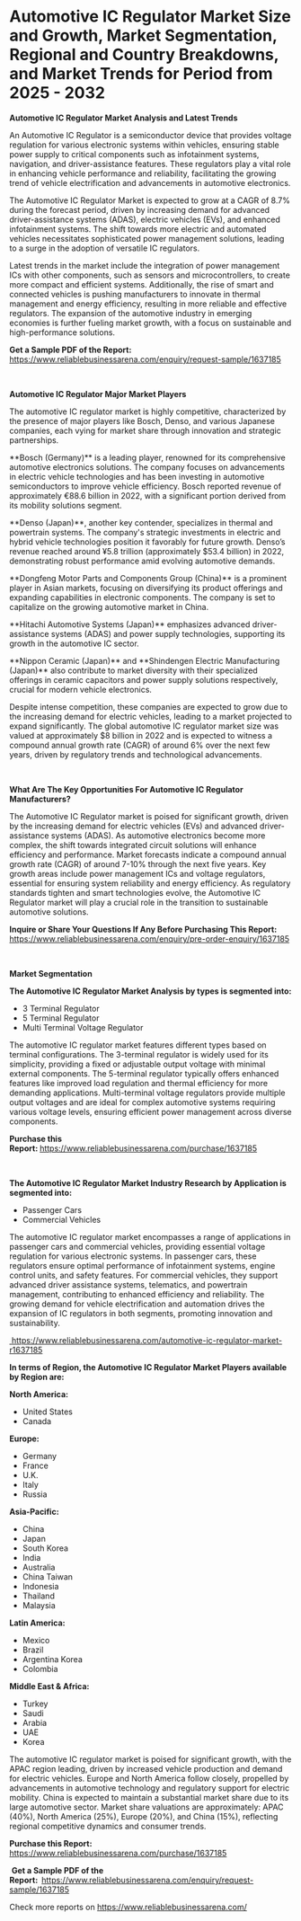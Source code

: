 <p><h1>Automotive IC Regulator Market Size and Growth, Market Segmentation, Regional and Country Breakdowns, and Market Trends for Period from 2025 -  2032</h1></p><p><strong>Automotive IC Regulator Market Analysis and Latest Trends</strong></p>
<p><p>An Automotive IC Regulator is a semiconductor device that provides voltage regulation for various electronic systems within vehicles, ensuring stable power supply to critical components such as infotainment systems, navigation, and driver-assistance features. These regulators play a vital role in enhancing vehicle performance and reliability, facilitating the growing trend of vehicle electrification and advancements in automotive electronics.</p><p>The Automotive IC Regulator Market is expected to grow at a CAGR of 8.7% during the forecast period, driven by increasing demand for advanced driver-assistance systems (ADAS), electric vehicles (EVs), and enhanced infotainment systems. The shift towards more electric and automated vehicles necessitates sophisticated power management solutions, leading to a surge in the adoption of versatile IC regulators.</p><p>Latest trends in the market include the integration of power management ICs with other components, such as sensors and microcontrollers, to create more compact and efficient systems. Additionally, the rise of smart and connected vehicles is pushing manufacturers to innovate in thermal management and energy efficiency, resulting in more reliable and effective regulators. The expansion of the automotive industry in emerging economies is further fueling market growth, with a focus on sustainable and high-performance solutions.</p></p>
<p><strong>Get a Sample PDF of the Report:&nbsp;</strong> <a href="https://www.reliablebusinessarena.com/enquiry/request-sample/1637185?utm_campaign=2189&utm_medium=2&utm_source=Github&utm_content=ia&utm_term=23032025&utm_id=automotive-ic-regulator">https://www.reliablebusinessarena.com/enquiry/request-sample/1637185</a></p>
<p>&nbsp;</p>
<p><strong>Automotive IC Regulator Major Market Players</strong></p>
<p><p>The automotive IC regulator market is highly competitive, characterized by the presence of major players like Bosch, Denso, and various Japanese companies, each vying for market share through innovation and strategic partnerships.</p><p>**Bosch (Germany)** is a leading player, renowned for its comprehensive automotive electronics solutions. The company focuses on advancements in electric vehicle technologies and has been investing in automotive semiconductors to improve vehicle efficiency. Bosch reported revenue of approximately €88.6 billion in 2022, with a significant portion derived from its mobility solutions segment.</p><p>**Denso (Japan)**, another key contender, specializes in thermal and powertrain systems. The company's strategic investments in electric and hybrid vehicle technologies position it favorably for future growth. Denso’s revenue reached around ¥5.8 trillion (approximately $53.4 billion) in 2022, demonstrating robust performance amid evolving automotive demands.</p><p>**Dongfeng Motor Parts and Components Group (China)** is a prominent player in Asian markets, focusing on diversifying its product offerings and expanding capabilities in electronic components. The company is set to capitalize on the growing automotive market in China.</p><p>**Hitachi Automotive Systems (Japan)** emphasizes advanced driver-assistance systems (ADAS) and power supply technologies, supporting its growth in the automotive IC sector.</p><p>**Nippon Ceramic (Japan)** and **Shindengen Electric Manufacturing (Japan)** also contribute to market diversity with their specialized offerings in ceramic capacitors and power supply solutions respectively, crucial for modern vehicle electronics.</p><p>Despite intense competition, these companies are expected to grow due to the increasing demand for electric vehicles, leading to a market projected to expand significantly. The global automotive IC regulator market size was valued at approximately $8 billion in 2022 and is expected to witness a compound annual growth rate (CAGR) of around 6% over the next few years, driven by regulatory trends and technological advancements.</p></p>
<p>&nbsp;</p>
<p><strong>What Are The Key Opportunities For Automotive IC Regulator Manufacturers?</strong></p>
<p><p>The Automotive IC Regulator market is poised for significant growth, driven by the increasing demand for electric vehicles (EVs) and advanced driver-assistance systems (ADAS). As automotive electronics become more complex, the shift towards integrated circuit solutions will enhance efficiency and performance. Market forecasts indicate a compound annual growth rate (CAGR) of around 7-10% through the next five years. Key growth areas include power management ICs and voltage regulators, essential for ensuring system reliability and energy efficiency. As regulatory standards tighten and smart technologies evolve, the Automotive IC Regulator market will play a crucial role in the transition to sustainable automotive solutions.</p></p>
<p><strong>Inquire or Share Your Questions If Any Before Purchasing This Report:</strong> <a href="https://www.reliablebusinessarena.com/enquiry/pre-order-enquiry/1637185?utm_campaign=2189&utm_medium=2&utm_source=Github&utm_content=ia&utm_term=23032025&utm_id=automotive-ic-regulator">https://www.reliablebusinessarena.com/enquiry/pre-order-enquiry/1637185</a></p>
<p>&nbsp;</p>
<p><strong>Market Segmentation</strong></p>
<p><strong>The Automotive IC Regulator Market Analysis by types is segmented into:</strong></p>
<p><ul><li>3 Terminal Regulator</li><li>5 Terminal Regulator</li><li>Multi Terminal Voltage Regulator</li></ul></p>
<p><p>The automotive IC regulator market features different types based on terminal configurations. The 3-terminal regulator is widely used for its simplicity, providing a fixed or adjustable output voltage with minimal external components. The 5-terminal regulator typically offers enhanced features like improved load regulation and thermal efficiency for more demanding applications. Multi-terminal voltage regulators provide multiple output voltages and are ideal for complex automotive systems requiring various voltage levels, ensuring efficient power management across diverse components.</p></p>
<p><strong>Purchase this Report:&nbsp;</strong><a href="https://www.reliablebusinessarena.com/purchase/1637185?utm_campaign=2189&utm_medium=2&utm_source=Github&utm_content=ia&utm_term=23032025&utm_id=automotive-ic-regulator">https://www.reliablebusinessarena.com/purchase/1637185</a></p>
<p>&nbsp;</p>
<p><strong>The Automotive IC Regulator Market Industry Research by Application is segmented into:</strong></p>
<p><ul><li>Passenger Cars</li><li>Commercial Vehicles</li></ul></p>
<p><p>The automotive IC regulator market encompasses a range of applications in passenger cars and commercial vehicles, providing essential voltage regulation for various electronic systems. In passenger cars, these regulators ensure optimal performance of infotainment systems, engine control units, and safety features. For commercial vehicles, they support advanced driver assistance systems, telematics, and powertrain management, contributing to enhanced efficiency and reliability. The growing demand for vehicle electrification and automation drives the expansion of IC regulators in both segments, promoting innovation and sustainability.</p></p>
<p><a href="https://www.reliablebusinessarena.com/automotive-ic-regulator-market-r1637185?utm_campaign=2189&utm_medium=2&utm_source=Github&utm_content=ia&utm_term=23032025&utm_id=automotive-ic-regulator">&nbsp;https://www.reliablebusinessarena.com/automotive-ic-regulator-market-r1637185</a></p>
<p><strong>In terms of Region, the Automotive IC Regulator Market Players available by Region are:</strong></p>
<p>
    <p> <strong> North America: </strong>
        <ul>
            <li>United States</li>
            <li>Canada</li>
        </ul>
        </p> 
    <p> <strong> Europe: </strong>
        <ul>
            <li>Germany</li>
            <li>France</li>
            <li>U.K.</li>
            <li>Italy</li>
            <li>Russia</li>
        </ul>
        </p> 
    <p> <strong> Asia-Pacific: </strong>
        <ul>
            <li>China</li>
            <li>Japan</li>
            <li>South Korea</li>
            <li>India</li>
            <li>Australia</li>
            <li>China Taiwan</li>
            <li>Indonesia</li>
            <li>Thailand</li>
            <li>Malaysia</li>
        </ul>
        </p> 
    <p> <strong> Latin America: </strong>
        <ul>
            <li>Mexico</li>
            <li>Brazil</li>
            <li>Argentina Korea</li>
            <li>Colombia</li>
        </ul>
        </p> 
    <p> <strong> Middle East & Africa: </strong>
        <ul>
            <li>Turkey</li>
            <li>Saudi</li>
            <li>Arabia</li>
            <li>UAE</li>
            <li>Korea</li>
        </ul>
    </p>
    </p>
<p><p>The automotive IC regulator market is poised for significant growth, with the APAC region leading, driven by increased vehicle production and demand for electric vehicles. Europe and North America follow closely, propelled by advancements in automotive technology and regulatory support for electric mobility. China is expected to maintain a substantial market share due to its large automotive sector. Market share valuations are approximately: APAC (40%), North America (25%), Europe (20%), and China (15%), reflecting regional competitive dynamics and consumer trends.</p></p>
<p><strong>Purchase this Report: </strong><a href="https://www.reliablebusinessarena.com/purchase/1637185?utm_campaign=2189&utm_medium=2&utm_source=Github&utm_content=ia&utm_term=23032025&utm_id=automotive-ic-regulator">https://www.reliablebusinessarena.com/purchase/1637185</a></p>
<p>&nbsp;<strong>Get a Sample PDF of the Report:&nbsp;&nbsp;</strong><a href="https://www.reliablebusinessarena.com/enquiry/request-sample/1637185?utm_campaign=2189&utm_medium=2&utm_source=Github&utm_content=ia&utm_term=23032025&utm_id=automotive-ic-regulator">https://www.reliablebusinessarena.com/enquiry/request-sample/1637185</a></p>
<p><strong></strong></p>
<p>Check more reports on <a href="https://www.reliablebusinessarena.com/?utm_campaign=2189&utm_medium=2&utm_source=Github&utm_content=ia&utm_term=23032025&utm_id=automotive-ic-regulator">https://www.reliablebusinessarena.com/</a></p>